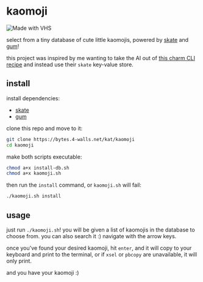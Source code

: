 # kaomoji

![Made with VHS](https://vhs.charm.sh/vhs-47WNln74rXk95JAyJ2hSwY.gif)

select from a tiny database of cute little kaomojis, powered by [skate](https://github.com/charmbracelet/skate) and [gum](https://github.com/charmbracelet/gum)!

this project was inspired by me wanting to take the AI out of [this charm CLI recipe](https://charm.sh/blog/kamoji-generator/) and instead use their `skate` key-value store.

## install

install dependencies:
- [skate](https://github.com/charmbracelet/skate)
- [gum](https://github.com/charmbracelet/gum)

clone this repo and move to it:

```bash
git clone https://bytes.4-walls.net/kat/kaomoji
cd kaomoji
```
make both scripts executable:

```bash
chmod a+x install-db.sh
chmod a+x kaomoji.sh
```
then run the `install` command, or `kaomoji.sh` will fail:

```bash
./kaomoji.sh install
```

## usage

just run `./kaomoji.sh`! you will be given a list of kaomojis in the database to choose from. you can also search it :) navigate with the arrow keys.

once you've found your desired kaomoji, hit `enter`, and it will copy to your keyboard and print to the terminal, or if `xsel` or `pbcopy` are unavailable, it will only print.

and you have your kaomoji :)
